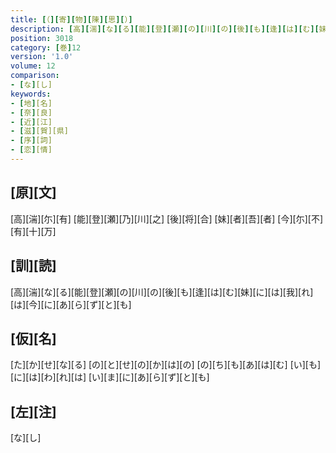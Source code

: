 ```yaml
---
title: [（][寄][物][陳][思][）]
description: [高][湍][な][る][能][登][瀬][の][川][の][後][も][逢][は][む][妹][に][は][我][れ][は][今][に][あ][ら][ず][と][も]
position: 3018
category: [巻]12
version: '1.0'
volume: 12
comparison:
- [な][し]
keywords:
- [地][名]
- [奈][良]
- [近][江]
- [滋][賀][県]
- [序][詞]
- [恋][情]
---
```


## [原][文]

[高][湍][尓][有] [能][登][瀬][乃][川][之] [後][将][合] [妹][者][吾][者] [今][尓][不][有][十][万]

## [訓][読]

[高][湍][な][る][能][登][瀬][の][川][の][後][も][逢][は][む][妹][に][は][我][れ][は][今][に][あ][ら][ず][と][も]

## [仮][名]

[た][か][せ][な][る] [の][と][せ][の][か][は][の] [の][ち][も][あ][は][む] [い][も][に][は][わ][れ][は] [い][ま][に][あ][ら][ず][と][も]

## [左][注]

[な][し]
